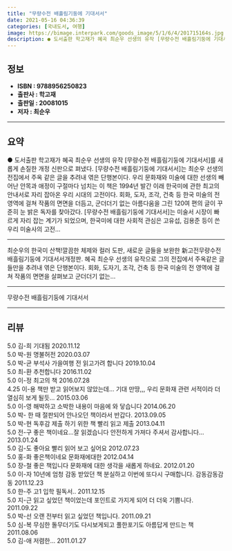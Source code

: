 ```yaml
---
title: "무량수전 배흘림기둥에 기대서서"
date: 2021-05-16 04:36:39
categories: [국내도서, 여행]
image: https://bimage.interpark.com/goods_image/5/1/6/4/201715164s.jpg
description: ● 도서출판 학고재가 혜곡 최순우 선생의 유작 [무량수전 배흘림기둥에 기대서서]를 새롭게 손질한 개정 신판으로 펴냈다. [무량수전 배흘림기둥에 기대서서]는 최순우 선생의 전집에서 주옥 같은 글을 추려내 엮은 단행본이다. 우리 문화재와 미술에 대한 선생의 빼어난 안목과 애정이 구절마다
---
```


## **정보**

- **ISBN : 9788956250823**
- **출판사 : 학고재**
- **출판일 : 20081015**
- **저자 : 최순우**

------



## **요약**

●  도서출판 학고재가 혜곡 최순우 선생의 유작 [무량수전 배흘림기둥에 기대서서]를 새롭게 손질한 개정 신판으로 펴냈다. [무량수전 배흘림기둥에 기대서서]는 최순우 선생의 전집에서 주옥 같은 글을 추려내 엮은 단행본이다. 우리 문화재와 미술에 대한 선생의 빼어난 안목과 애정이 구절마다 넘치는 이 책은 1994년 발간 이래 한국미에 관한 최고의 안내서로 자리 잡아온 우리 시대의 고전이다. 회화, 도자, 조각, 건축 등 한국 미술의 전 영역에 걸쳐 작품의 면면을 더듬고, 군더더기 없는 아름다움을 그린 120여 편의 글이 꾸준히 눈 밝은 독자를 찾아갔다. [무량수전 배흘림기둥에 기대서서]는 미술서 시장이 빠르게 자리 잡는 계기가 되었으며, 한국미에 대한 사회적 관심은 고유섭, 김용준 등이 쓴 우리 미술사의 고전...

------

최순우의 한국미 산책!깔끔한 체제와 컬러 도판, 새로운 글들을 보완한 新고전무량수전 배흘림기둥에 기대서서개정판. 혜곡 최순우 선생의 유작으로 그의 전집에서 주옥같은 글들만을 추려내 엮은 단행본이다. 회화, 도자기, 조각, 건축 등 한국 미술의 전 영역에 걸쳐 작품의 면면을 살펴보고 군더더기 없는... 

------


무량수전 배흘림기둥에 기대서서 

------


## **리뷰** 

5.0 김-희 기대됨 2020.11.12 <br/>5.0 박-원 명불허전  2020.03.07 <br/>5.0 박-균 부석사 가을여행 전 읽고가려 합니다  2019.10.04 <br/>5.0 최-환 추천합니다 2016.11.02 <br/>5.0 이-정 최고의 책 2016.07.28 <br/>4.25 이-용 책만 받고 읽어보지 않았는데... 기대 만땅,,, 우리 문화재 관련 서적이라 더 열심히 보게 될듯... 2015.03.06 <br/>5.0 이-영 해박하고 소박한 내용이 마음에 와 닿습니다 2014.06.20 <br/>5.0 박- 한 때 절판되어 안나오던 책이라서 반갑다. 2013.09.05 <br/>5.0 박-현 독후감 제출 하기 위한 책 빨리 읽고 제출 2013.04.11 <br/>5.0 전-구 좋은 책이네요...잘 읽겠습니다 안전하게 가져다 주셔서 감사합니다... 2013.01.24 <br/>5.0 김-도 좋아요 빨리 읽어 보고 싶어요 2012.07.23 <br/>5.0 홍-화 좋은책이네요 문화재에대한 2012.04.14 <br/>5.0 장-철 좋은 책입니다 문화재에 대한 생각을 새롭게 하네요. 2012.01.20 <br/>5.0 이-자 10년에 엄청 감동 받았던 책 분실하고  이번에 또다시 구매합니다. 감동감동감동 2011.12.23 <br/>5.0 한-주 고1 입학 필독서.. 2011.12.15 <br/>5.0 지-근 읽고 싶었던 책이었는데 포인트로 가지게 되어 더 더욱 기쁨니다. 2011.09.22 <br/>5.0 박-선 오랜 전부터 읽고 싶었던 책입니다. 2011.09.21 <br/>5.0 심-복 무심한 돌무더기도 다시보게되고 풀한포기도 아름답게 만드는 책 2011.08.06 <br/>5.0 김-애 저렴한... 2011.01.27 <br/>